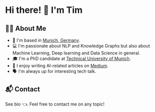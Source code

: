 # Hi there! 👋 I'm Tim

## 👨‍💻  About Me

* 📍 I'm based in [Munich, Germany](https://www.google.com/maps/place/Munich/@48.1545703,11.2616557,10z/data=!3m1!4b1!4m5!3m4!1s0x479e75f9a38c5fd9:0x10cb84a7db1987d!8m2!3d48.1351253!4d11.5819805?hl=en "Munich, Google Maps").
* 💻 I'm passionate about NLP and Knowledge Graphs but also about Machine Learning, Deep learning and Data Science in general.
* 🎓 I'm a PhD candidate at [Technical University of Munich](https://wwwmatthes.in.tum.de/pages/1n0vb1ew7e6u5/Tim-Schopf "TUM profile Tim Schopf").
* 📝 I  enjoy writing AI-related articles on [Medium](https://medium.com/@tim.schopf "Medium profile Tim Schopf"). 
*  🗣 I'm always up for interesting tech talk.

## 📬 Contact

See bio 👈. Feel free to contact me on any topic!



<!--
**TimSchopf/TimSchopf** is a ✨ _special_ ✨ repository because its `README.md` (this file) appears on your GitHub profile.

Here are some ideas to get you started:

- 🔭 I’m currently working on ...
- 🌱 I’m currently learning ...
- 👯 I’m looking to collaborate on ...
- 🤔 I’m looking for help with ...
- 💬 Ask me about ...
- 📫 How to reach me: ...
- 😄 Pronouns: ...
- ⚡ Fun fact: ...
-->

